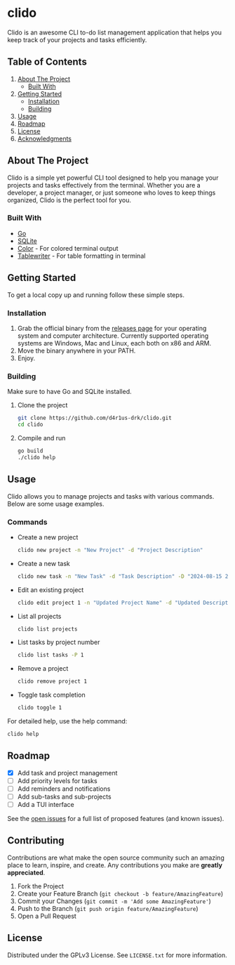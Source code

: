 # clido

Clido is an awesome CLI to-do list management application that helps you keep track of your projects and tasks efficiently.

## Table of Contents
1. [About The Project](#about-the-project)
    - [Built With](#built-with)
2. [Getting Started](#getting-started)
    - [Installation](#installation)
    - [Building](#building)
3. [Usage](#usage)
4. [Roadmap](#roadmap)
5. [License](#license)
6. [Acknowledgments](#acknowledgments)

## About The Project

Clido is a simple yet powerful CLI tool designed to help you manage your projects and tasks effectively from the terminal. Whether you are a developer, a project manager, or just someone who loves to keep things organized, Clido is the perfect tool for you.

### Built With

* [Go](https://golang.org/)
* [SQLite](https://www.sqlite.org/index.html)
* [Color](https://github.com/fatih/color) - For colored terminal output
* [Tablewriter](https://github.com/olekukonko/tablewriter) - For table formatting in terminal

## Getting Started

To get a local copy up and running follow these simple steps.

### Installation

1. Grab the official binary from the [releases page](https://github.com/d4r1us-drk/clido/releases) for your operating system and computer architecture. Currently supported operating systems are Windows, Mac and Linux, each both on x86 and ARM.
2. Move the binary anywhere in your PATH.
3. Enjoy.

### Building

Make sure to have Go and SQLite installed.

1. Clone the project
    ```sh
    git clone https://github.com/d4r1us-drk/clido.git
    cd clido
    ```

2. Compile and run
    ```sh
    go build
    ./clido help
    ```

## Usage

Clido allows you to manage projects and tasks with various commands. Below are some usage examples.

### Commands

- Create a new project
  ```sh
  clido new project -n "New Project" -d "Project Description"
  ```

- Create a new task
  ```sh
  clido new task -n "New Task" -d "Task Description" -D "2024-08-15 23:00" -p "Existing Project"
  ```

- Edit an existing project
  ```sh
  clido edit project 1 -n "Updated Project Name" -d "Updated Description"
  ```

- List all projects
  ```sh
  clido list projects
  ```

- List tasks by project number
  ```sh
  clido list tasks -P 1
  ```

- Remove a project
  ```sh
  clido remove project 1
  ```

- Toggle task completion
  ```sh
  clido toggle 1
  ```

For detailed help, use the help command:
```sh
clido help
```

## Roadmap

- [x] Add task and project management
- [ ] Add priority levels for tasks
- [ ] Add reminders and notifications
- [ ] Add sub-tasks and sub-projects
- [ ] Add a TUI interface

See the [open issues](https://github.com/d4r1us-drk/clido/issues) for a full list of proposed features (and known issues).

## Contributing

Contributions are what make the open source community such an amazing place to learn, inspire, and create. Any contributions you make are **greatly appreciated**.

1. Fork the Project
2. Create your Feature Branch (`git checkout -b feature/AmazingFeature`)
3. Commit your Changes (`git commit -m 'Add some AmazingFeature'`)
4. Push to the Branch (`git push origin feature/AmazingFeature`)
5. Open a Pull Request

## License

Distributed under the GPLv3 License. See `LICENSE.txt` for more information.